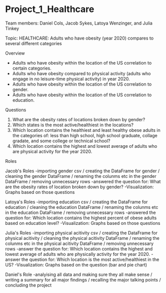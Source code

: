 # Project_1_Healthcare

Team members: Daniel Cols, Jacob Sykes, Latoya Wenzinger, and Julia Tinkey

Topic: HEALTHCARE: Adults who have obesity (year 2020) compares to several different categories

Overview

-	Adults who have obesity within the location of the US correlation to certain categories. 
-	Adults who have obesity compared to physical activity (adults who engage in no leisure-time physical activity) in year 2020. 
-	Adults who have obesity within the location of the US correlation to gender.
-	Adults who have obesity within the location of the US correlation to education.

Questions

1.	What are the obesity rates of locations broken down by gender?
2.	Which states is the most active/healthiest in the locations?
3.	Which location contains the healthiest and least healthy obese adults in the categories of: less than high school, high school graduate, collage gradate, and some college or technical school?
4.	Which location contains the highest and lowest average of adults who are physical activity for the year 2020.


Roles

Jacob's Roles
-importing gender csv / creating the DataFrame for gender / cleaning the gender DataFrame / renaming the colunms etc in the gender DataFrame / removing unnecessary rows
-answered the question for: What are the obesity rates of location broken down by gender? 
-Visualization: Graphs based on those questions 

Latoya's Roles
-importing education csv / creating the DataFrame for education / cleaning the education DataFrame / renaming the colunms etc in the education DataFrame / removing unnecessary rows
-answered the question for: Which location contains the highest percent of obese adults based on education level? 
-Visualization: Graphs based on those questions

Julia's Roles
-importing physical acitivity csv / creating the DataFrame for physical acitivity / cleaning the physical acitivity DataFrame / renaming the colunms etc in the physical acitivity DataFrame / removing unnecessary rows
-answer the question for: Which location contains the highest and lowest average of adults who are physically activity for the year 2020.
-answer the question for: Which location is the most active/healthiest in the US?
-Visualization: Graphs based on the question (bar and pie chart)

Daniel's Role
-analyising all data and making sure they all make sense / writing a summary for all major findings / recalling the major talking points / concluding the project 

